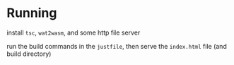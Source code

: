 # Running

install `tsc`, `wat2wasm`, and some http file server

run the build commands in the `justfile`, then serve the `index.html` file
(and build directory)
